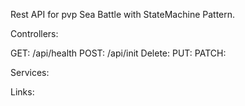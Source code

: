Rest API for pvp Sea Battle with StateMachine Pattern.

Controllers: 

GET: /api/health
POST: /api/init
Delete:
PUT:
PATCH:

Services:

Links:
